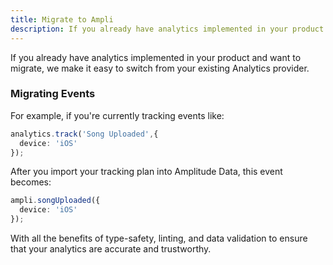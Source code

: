 ```yaml
---
title: Migrate to Ampli
description: If you already have analytics implemented in your product you can easily migrate.
---
```


If you already have analytics implemented in your product and want to migrate, we make it easy to switch from your existing Analytics provider.

### Migrating Events

For example, if you're currently tracking events like:

```ts
analytics.track('Song Uploaded',{
  device: 'iOS'
});
```

After you import your tracking plan into Amplitude Data, this event becomes:

```ts
ampli.songUploaded({
  device: 'iOS'
});
```

With all the benefits of type-safety, linting, and data validation to ensure that your analytics are accurate and trustworthy.